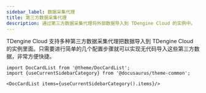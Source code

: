 ```yaml
---
sidebar_label: 数据采集代理
title: 第三方数据采集代理
description: 通过第三方数据采集代理将外部数据导入到 TDengine Cloud 的实例中。
---
```


TDengine Cloud 支持多种第三方数据采集代理把数据导入到 TDengine Cloud 的实例里面。只需要进行简单的几个配置步骤就可以实现无代码导入这些第三方数据，非常方便快捷。

```mdx-code-block
import DocCardList from '@theme/DocCardList';
import {useCurrentSidebarCategory} from '@docusaurus/theme-common';

<DocCardList items={useCurrentSidebarCategory().items}/>
```